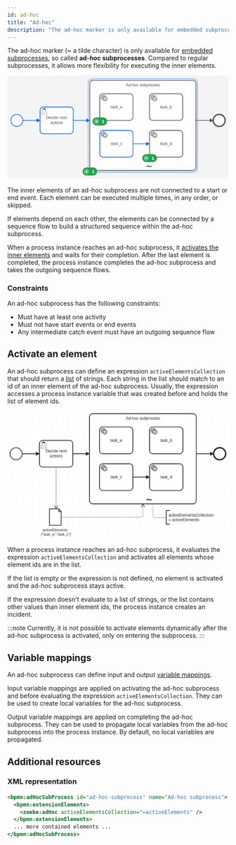 ```yaml
---
id: ad-hoc
title: "Ad-hoc"
description: "The ad-hoc marker is only available for embedded subprocesses, so called ad-hoc subprocesses."
---
```


The ad-hoc marker (**~** a tilde character) is only available
for [embedded subprocesses](../embedded-subprocesses/embedded-subprocesses.md), so called **ad-hoc subprocesses**.
Compared to regular subprocesses, it allows more flexibility for executing the inner elements.

![A demo process with an ad-hoc subprocess. Some elements inside the subprocess are active.](assets/ad-hoc-subprocess.png)

The inner elements of an ad-hoc subprocess are not connected to a start or end event. Each element can be executed
multiple times, in any order, or skipped.

If elements depend on each other, the elements can be connected by a sequence flow to build a structured sequence
within the ad-hoc subprocess.

When a process instance reaches an ad-hoc subprocess, it [activates the inner elements](#activate-an-element) and waits
for their completion. After the last element is completed, the process instance completes the ad-hoc subprocess and
takes the outgoing sequence flows.

### Constraints

An ad-hoc subprocess has the following constraints:

- Must have at least one activity
- Must not have start events or end events
- Any intermediate catch event must have an outgoing sequence flow

## Activate an element

An ad-hoc subprocess can define an expression `activeElementsCollection` that should return a
[list](../../feel/language-guide/feel-data-types.md#list) of strings. Each string in the list should match to an id of
an inner element of the ad-hoc subprocess. Usually, the expression accesses a process instance variable that was
created before and holds the list of element ids.

![A process with an ad-hoc subprocess that shows how a variable is used to active the inner elements.](assets/ad-hoc-subprocess-activation.png)

When a process instance reaches an ad-hoc subprocess, it evaluates the expression `activeElementsCollection` and
activates all elements whose element ids are in the list.

If the list is empty or the expression is not defined, no element is activated and the ad-hoc subprocess stays active.

If the expression doesn't evaluate to a list of strings, or the list contains other values than inner element ids, the
process instance creates an incident.

:::note
Currently, it is not possible to activate elements dynamically after the ad-hoc subprocess is activated, only on
entering the subprocess.
:::

## Variable mappings

An ad-hoc subprocess can define input and output
[variable mappings](../../../concepts/variables.md#inputoutput-variable-mappings).

Input variable mappings are applied on activating the ad-hoc subprocess and before evaluating the expression
`activeElementsCollection`. They can be used to create local variables for the ad-hoc subprocess.

Output variable mappings are applied on completing the ad-hoc subprocess. They can be used to propagate local variables
from the ad-hoc subprocess into the process instance. By default, no local variables are propagated.

## Additional resources

### XML representation

```xml
<bpmn:adHocSubProcess id="ad-hoc-subprocess" name="Ad-hoc subprocess">
  <bpmn:extensionElements>
    <zeebe:adHoc activeElementsCollection="=activeElements" />
  </bpmn:extensionElements>
  ... more contained elements ...
</bpmn:adHocSubProcess>
```
